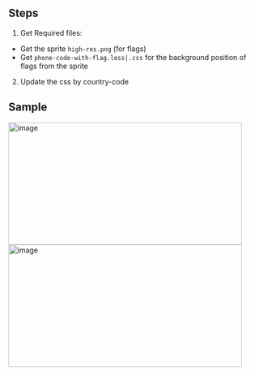 ## Steps
 1. Get Required files:
   - Get the sprite `high-res.png` (for flags)
   - Get `phone-code-with-flag.less|.css` for the background position of flags from the sprite
 2. Update the css by country-code

## Sample
<img width="461" height="241" alt="image" src="https://github.com/user-attachments/assets/896c176a-9975-4287-8e60-862ccec01675" />

<img width="461" height="241" alt="image" src="https://github.com/user-attachments/assets/d3f0785b-a062-45ea-860c-c1476a3d251d" />

